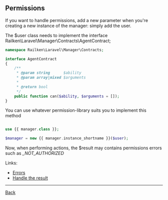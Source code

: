 ## Permissions

If you want to handle permissions, add a new parameter when you're creating a new instance of the manager: simply add the user.

The $user class needs to implement the interface Railken\Laravel\Manager\Contracts\AgentContract;

```php
namespace Railken\Laravel\Manager\Contracts;

interface AgentContract
{
    /**
     * @param string      $ability
     * @param array|mixed $arguments
     *
     * @return bool
     */
    public function can($ability, $arguments = []);
}
```

You can use whatever permission-library suits you to implement this method

```php

use {{ manager.class }};

$manager = new {{ manager.instance_shortname }}($user);

```

Now, when performing actions, the $result may contains permissions errors such as *_NOT_AUTHORIZED*

Links:
* [Errors](errors.md)
* [Handle the result](result.md)

---
[Back](index.md)